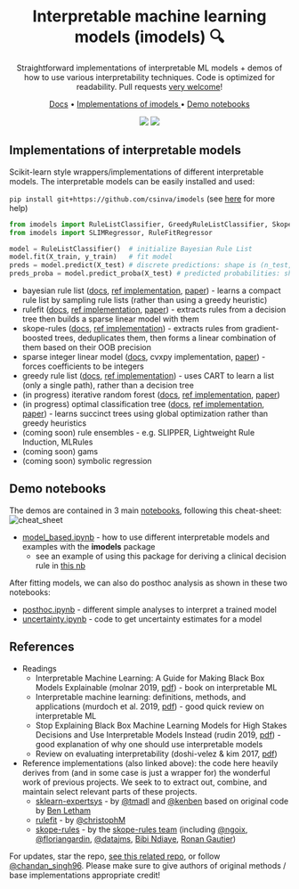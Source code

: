 <h1 align="center"> Interpretable machine learning models (imodels) 🔍</h1>
<p align="center"> Straightforward implementations of interpretable ML models + demos of how to use various interpretability techniques. Code is optimized for readability. Pull requests <a href="https://github.com/csinva/imodels/blob/master/docs/contributing.md">very welcome</a>!
</p>

<p align="center">
  <a href="https://csinva.github.io/imodels/docs/">Docs</a> •
  <a href="#implementations-of-interpretable-models"> Implementations of imodels </a> •
  <a href="#demo-notebooks">Demo notebooks</a>
</p>

<p align="center">
  <img src="https://img.shields.io/badge/License-MIT-yellow.svg">
  <a href="https://github.com/csinva/imodels/actions"><img src="https://github.com/csinva/imodels/workflows/tests/badge.svg"></a>
</p>  


## Implementations of interpretable models
Scikit-learn style wrappers/implementations of different interpretable models. The interpretable models can be easily installed and used:

`pip install git+https://github.com/csinva/imodels` (see [here](https://github.com/csinva/imodels/blob/master/docs/troubleshooting.md) for more help)

```python
from imodels import RuleListClassifier, GreedyRuleListClassifier, SkopeRulesClassifier, IRFClassifier
from imodels import SLIMRegressor, RuleFitRegressor

model = RuleListClassifier()  # initialize Bayesian Rule List
model.fit(X_train, y_train)   # fit model
preds = model.predict(X_test) # discrete predictions: shape is (n_test, 1)
preds_proba = model.predict_proba(X_test) # predicted probabilities: shape is (n_test, n_classes)
```

- bayesian rule list ([docs](https://csinva.io/imodels/docs/bayesian_rule_list/RuleListClassifier.html), [ref implementation](https://github.com/tmadl/sklearn-expertsys), [paper](https://arxiv.org/abs/1602.08610)) - learns a compact rule list by sampling rule lists (rather than using a greedy heuristic)
- rulefit ([docs](https://csinva.io/imodels/docs/rule_fit.html), [ref implementation](https://github.com/christophM/rulefit), [paper](http://statweb.stanford.edu/~jhf/ftp/RuleFit.pdf)) - extracts rules from a decision tree then builds a sparse linear model with them
- skope-rules ([docs](https://csinva.io/imodels/docs/skope_rules.html), [ref implementation](https://github.com/scikit-learn-contrib/skope-rules)) - extracts rules from gradient-boosted trees, deduplicates them, then forms a linear combination of them based on their OOB precision
- sparse integer linear model ([docs](https://csinva.io/imodels/docs/slim.html), cvxpy implementation, [paper](https://link.springer.com/article/10.1007/s10994-015-5528-6)) - forces coefficients to be integers
- greedy rule list ([docs](https://csinva.io/imodels/docs/greedy_rule_list.html), [ref implementation](https://medium.com/@penggongting/implementing-decision-tree-from-scratch-in-python-c732e7c69aea)) - uses CART to learn a list (only a single path), rather than a decision tree
- (in progress) iterative random forest ([docs](https://csinva.io/imodels/docs/iterative_random_forest/iterative_random_forest.html), [ref implementation](https://github.com/Yu-Group/iterative-Random-Forest), [paper](https://www.pnas.org/content/115/8/1943))
- (in progress) optimal classification tree ([docs](https://csinva.io/imodels/docs/optimal_classification_tree/index.html), [ref implementation](https://github.com/pan5431333/pyoptree), [paper](https://link.springer.com/article/10.1007/s10994-017-5633-9)) - learns succinct trees using global optimization rather than greedy heuristics
- (coming soon) rule ensembles - e.g. SLIPPER, Lightweight Rule Induction, MLRules
- (coming soon) gams
- (coming soon) symbolic regression

## Demo notebooks
The demos are contained in 3 main [notebooks](notebooks), following this cheat-sheet:![cheat_sheet](https://csinva.github.io/imodels/docs/cheat_sheet.png)

- [model_based.ipynb](notebooks/1_model_based.ipynb) - how to use different interpretable models and examples with the **imodels** package
    - see an example of using this package for deriving a clinical decision rule in [this nb](https://github.com/csinva/iai-clinical-decision-rule/blob/master/notebooks/04_fit_interpretable_models.ipynb)

After fitting models, we can also do posthoc analysis as shown in these two notebooks:     

- [posthoc.ipynb](notebooks/2_posthoc.ipynb) - different simple analyses to interpret a trained model
- [uncertainty.ipynb](notebooks/3_uncertainty.ipynb) - code to get uncertainty estimates for a model



## References
- Readings
    - Interpretable Machine Learning: A Guide for Making Black Box Models Explainable (molnar 2019, [pdf](https://christophm.github.io/interpretable-ml-book/)) - book on interpretable ML
    - Interpretable machine learning: definitions, methods, and applications (murdoch et al. 2019, [pdf](https://arxiv.org/pdf/1901.04592.pdf)) - good quick review on interpretable ML
    - Stop Explaining Black Box Machine Learning Models for High Stakes Decisions and Use Interpretable Models Instead (rudin 2019, [pdf](https://arxiv.org/pdf/1811.10154.pdf)) - good explanation of why one should use interpretable models 
    - Review on evaluating interpretability (doshi-velez & kim 2017, [pdf](https://arxiv.org/pdf/1702.08608.pdf))
- Reference implementations (also linked above): the code here heavily derives from (and in some case is just a wrapper for) the wonderful work of previous projects. We seek to to extract out, combine, and maintain select relevant parts of these projects.
    - [sklearn-expertsys](https://github.com/tmadl/sklearn-expertsys) - by [@tmadl](https://github.com/tmadl) and [@kenben](https://github.com/kenben) based on original code by [Ben Letham](http://lethalletham.com/)
    - [rulefit](https://github.com/christophM/rulefit) - by [@christophM](https://github.com/christophM)
    - [skope-rules](https://github.com/scikit-learn-contrib/skope-rules) - by the [skope-rules team](https://github.com/scikit-learn-contrib/skope-rules/blob/master/AUTHORS.rst) (including [@ngoix](https://github.com/ngoix), [@floriangardin](https://github.com/floriangardin), [@datajms](https://github.com/datajms), [Bibi Ndiaye](), [Ronan Gautier]())

For updates, star the repo, [see this related repo](https://github.com/csinva/csinva.github.io), or follow [@chandan_singh96](https://twitter.com/chandan_singh96). Please make sure to give authors of original methods / base implementations appropriate credit!
